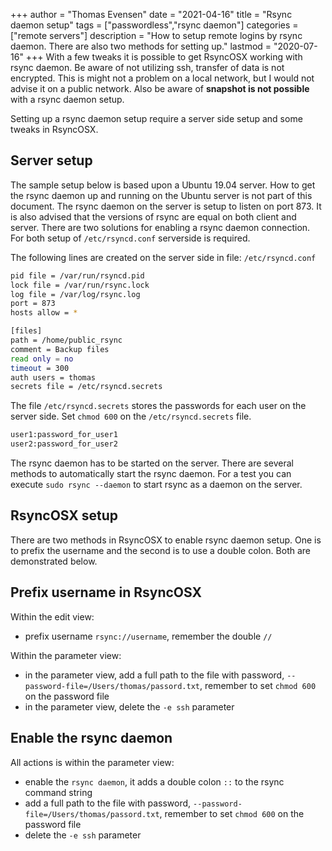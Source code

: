 +++
author = "Thomas Evensen"
date = "2021-04-16"
title =  "Rsync daemon setup"
tags = ["passwordless","rsync daemon"]
categories = ["remote servers"]
description = "How to setup remote logins by rsync daemon. There are also two methods for setting up."
lastmod = "2020-07-16"
+++
With a few tweaks it is possible to get RsyncOSX working with rsync daemon. Be aware of not utilizing ssh, transfer of data is not encrypted. This is might not a problem on a local network, but I would not advise it on a public network. Also be aware of **snapshot is not possible** with a rsync daemon setup.

Setting up a rsync daemon setup require a server side setup and some tweaks in RsyncOSX.

## Server setup

The sample setup below is based upon a Ubuntu 19.04 server. How to get the rsync daemon up and running on the Ubuntu server is not part of this document. The rsync daemon on the server is setup to listen on port 873. It is also advised that the versions of rsync are equal on both client and server. There are two solutions for enabling a rsync daemon connection. For both setup of `/etc/rsyncd.conf` serverside is required.

The following lines are created on the server side in file: `/etc/rsyncd.conf`

```bash
pid file = /var/run/rsyncd.pid
lock file = /var/run/rsync.lock
log file = /var/log/rsync.log
port = 873
hosts allow = *

[files]
path = /home/public_rsync
comment = Backup files
read only = no
timeout = 300
auth users = thomas
secrets file = /etc/rsyncd.secrets
```

The file `/etc/rsyncd.secrets` stores the passwords for each user on the server side. Set `chmod 600` on the `/etc/rsyncd.secrets` file.

```bash
user1:password_for_user1
user2:password_for_user2
```

The rsync daemon has to be started on the server. There are several methods to automatically start the rsync daemon. For a test you can execute `sudo rsync --daemon` to start rsync as a daemon on the server.

## RsyncOSX setup

There are two methods in RsyncOSX to enable rsync daemon setup. One is to prefix the username and the second is to use a double colon. Both are demonstrated below.

## Prefix username in RsyncOSX

Within the edit view:

- prefix username `rsync://username`, remember the double `//`

Within the parameter view:

- in the parameter view, add a full path to the file with password, `--password-file=/Users/thomas/passord.txt`, remember to set `chmod 600` on the password file
- in the parameter view, delete the `-e ssh` parameter

## Enable the rsync daemon

All actions is within the parameter view:

- enable the `rsync daemon`, it adds a double colon `::` to the rsync command string
- add a full path to the file with password, `--password-file=/Users/thomas/passord.txt`, remember to set `chmod 600` on the password file
- delete the `-e ssh` parameter
